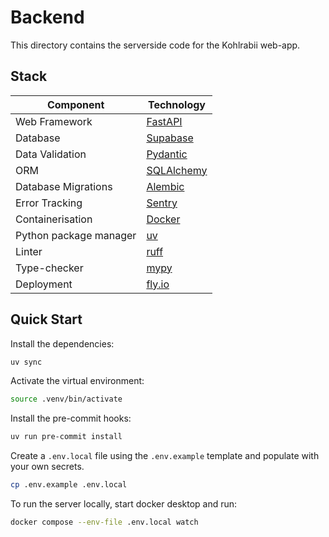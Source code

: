 # Backend

This directory contains the serverside code for the Kohlrabii web-app.

## Stack

| Component               | Technology |
|-------------------------|------------|
| Web Framework           | [FastAPI](https://github.com/fastapi/fastapi) |
| Database                | [Supabase](https://github.com/supabase/supabase) |
| Data Validation         | [Pydantic](https://github.com/pydantic/pydantic) |
| ORM                     | [SQLAlchemy](https://github.com/sqlalchemy/sqlalchemy) |
| Database Migrations     | [Alembic](https://github.com/sqlalchemy/alembic) |
| Error Tracking          | [Sentry](https://github.com/getsentry/sentry) |
| Containerisation        | [Docker](https://www.docker.com) |
| Python package manager  | [uv](https://github.com/astral-sh/uv) |
| Linter                  | [ruff](https://github.com/astral-sh/ruff) |
| Type-checker            | [mypy](https://github.com/python/mypy) |
| Deployment              | [fly.io](https://fly.io/) |


## Quick Start

Install the dependencies:
```bash
uv sync
```

Activate the virtual environment:
```bash
source .venv/bin/activate
```

Install the pre-commit hooks:
```bash
uv run pre-commit install
```

Create a `.env.local` file using the `.env.example` template and populate with your own secrets.
```bash
cp .env.example .env.local
```

To run the server locally, start docker desktop and run:
```bash
docker compose --env-file .env.local watch
```

